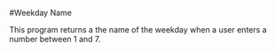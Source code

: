 #Weekday Name

This program returns a the name of the weekday when a user enters a number between 1 and 7.